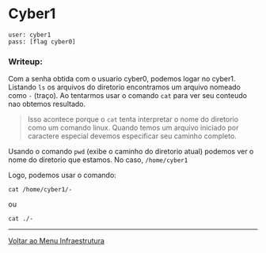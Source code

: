 # Cyber1

```
user: cyber1
pass: [flag cyber0]
```
### Writeup:

Com a senha obtida com o usuario cyber0, podemos logar no cyber1.
Listando `ls` os arquivos do diretorio encontramos um arquivo nomeado como `-` (traço).
Ao tentarmos usar o comando `cat` para ver seu conteudo nao obtemos resultado.
>Isso acontece porque o `cat` tenta interpretar o nome do diretorio como um comando linux.
>Quando temos um arquivo iniciado por caractere especial devemos especificar seu caminho completo.

Usando o comando `pwd` (exibe o caminho do diretorio atual) podemos ver o nome do diretorio que estamos.
No caso, `/home/cyber1`

Logo, podemos usar o comando:
```
cat /home/cyber1/-
```
ou
```
cat ./-
```

---

[Voltar ao Menu Infraestrutura](https://writeup.insidersec.io/infraestrutura)